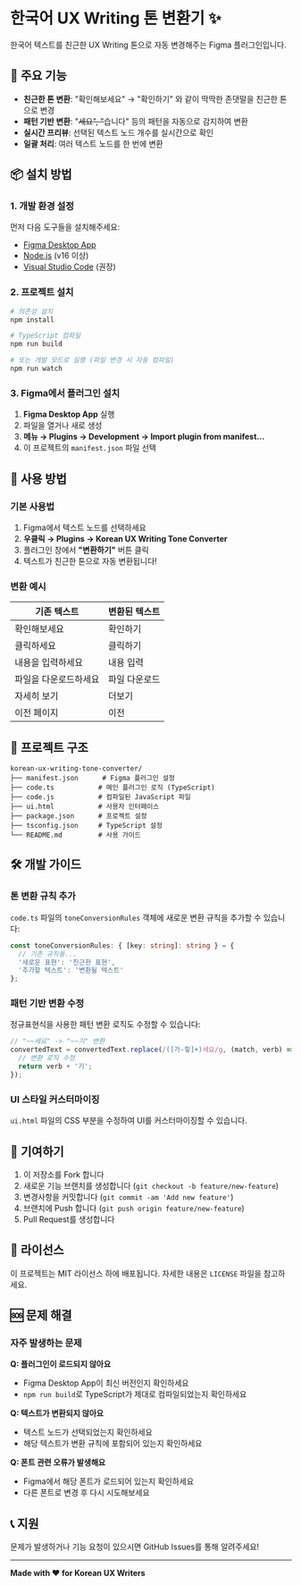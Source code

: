 # 한국어 UX Writing 톤 변환기 ✨

한국어 텍스트를 친근한 UX Writing 톤으로 자동 변경해주는 Figma 플러그인입니다.

## 🎯 주요 기능

- **친근한 톤 변환**: "확인해보세요" → "확인하기" 와 같이 딱딱한 존댓말을 친근한 톤으로 변경
- **패턴 기반 변환**: "~~세요", "~~습니다" 등의 패턴을 자동으로 감지하여 변환
- **실시간 프리뷰**: 선택된 텍스트 노드 개수를 실시간으로 확인
- **일괄 처리**: 여러 텍스트 노드를 한 번에 변환

## 📦 설치 방법

### 1. 개발 환경 설정

먼저 다음 도구들을 설치해주세요:

- [Figma Desktop App](https://www.figma.com/downloads/)
- [Node.js](https://nodejs.org/) (v16 이상)
- [Visual Studio Code](https://code.visualstudio.com/) (권장)

### 2. 프로젝트 설치

```bash
# 의존성 설치
npm install

# TypeScript 컴파일
npm run build

# 또는 개발 모드로 실행 (파일 변경 시 자동 컴파일)
npm run watch
```

### 3. Figma에서 플러그인 설치

1. **Figma Desktop App** 실행
2. 파일을 열거나 새로 생성
3. **메뉴 → Plugins → Development → Import plugin from manifest...**
4. 이 프로젝트의 `manifest.json` 파일 선택

## 🚀 사용 방법

### 기본 사용법

1. Figma에서 텍스트 노드를 선택하세요
2. **우클릭 → Plugins → Korean UX Writing Tone Converter**
3. 플러그인 창에서 **"변환하기"** 버튼 클릭
4. 텍스트가 친근한 톤으로 자동 변환됩니다!

### 변환 예시

| 기존 텍스트 | 변환된 텍스트 |
|-----------|-------------|
| 확인해보세요 | 확인하기 |
| 클릭하세요 | 클릭하기 |
| 내용을 입력하세요 | 내용 입력 |
| 파일을 다운로드하세요 | 파일 다운로드 |
| 자세히 보기 | 더보기 |
| 이전 페이지 | 이전 |

## 📁 프로젝트 구조

```
korean-ux-writing-tone-converter/
├── manifest.json      # Figma 플러그인 설정
├── code.ts           # 메인 플러그인 로직 (TypeScript)
├── code.js           # 컴파일된 JavaScript 파일
├── ui.html           # 사용자 인터페이스
├── package.json      # 프로젝트 설정
├── tsconfig.json     # TypeScript 설정
└── README.md         # 사용 가이드
```

## 🛠️ 개발 가이드

### 톤 변환 규칙 추가

`code.ts` 파일의 `toneConversionRules` 객체에 새로운 변환 규칙을 추가할 수 있습니다:

```typescript
const toneConversionRules: { [key: string]: string } = {
  // 기존 규칙들...
  '새로운 표현': '친근한 표현',
  '추가할 텍스트': '변환될 텍스트'
};
```

### 패턴 기반 변환 수정

정규표현식을 사용한 패턴 변환 로직도 수정할 수 있습니다:

```typescript
// "~~세요" -> "~~기" 변환
convertedText = convertedText.replace(/([가-힣]+)세요/g, (match, verb) => {
  // 변환 로직 수정
  return verb + '기';
});
```

### UI 스타일 커스터마이징

`ui.html` 파일의 CSS 부분을 수정하여 UI를 커스터마이징할 수 있습니다.

## 🤝 기여하기

1. 이 저장소를 Fork 합니다
2. 새로운 기능 브랜치를 생성합니다 (`git checkout -b feature/new-feature`)
3. 변경사항을 커밋합니다 (`git commit -am 'Add new feature'`)
4. 브랜치에 Push 합니다 (`git push origin feature/new-feature`)
5. Pull Request를 생성합니다

## 📝 라이선스

이 프로젝트는 MIT 라이선스 하에 배포됩니다. 자세한 내용은 `LICENSE` 파일을 참고하세요.

## 🆘 문제 해결

### 자주 발생하는 문제

**Q: 플러그인이 로드되지 않아요**
- Figma Desktop App이 최신 버전인지 확인하세요
- `npm run build`로 TypeScript가 제대로 컴파일되었는지 확인하세요

**Q: 텍스트가 변환되지 않아요**
- 텍스트 노드가 선택되었는지 확인하세요
- 해당 텍스트가 변환 규칙에 포함되어 있는지 확인하세요

**Q: 폰트 관련 오류가 발생해요**
- Figma에서 해당 폰트가 로드되어 있는지 확인하세요
- 다른 폰트로 변경 후 다시 시도해보세요

## 📞 지원

문제가 발생하거나 기능 요청이 있으시면 GitHub Issues를 통해 알려주세요!

---

**Made with ❤️ for Korean UX Writers**
